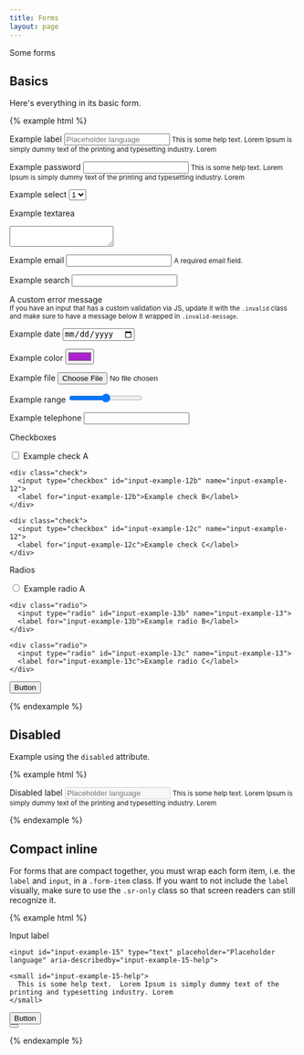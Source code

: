 ```yaml
---
title: Forms
layout: page
---
```


Some forms

## Basics

Here's everything in its basic form.

{% example html %}
<form>
  <label for="input-example-1">Example label</label>
  <input id="input-example-1" type="text" placeholder="Placeholder language" aria-describedby="input-example-1-help">
  <small id="input-example-1-help">
    This is some help text.  Lorem Ipsum is simply dummy text of the printing and typesetting industry. Lorem
  </small>

  <label for="input-example-2">Example password</label>
  <input id="input-example-2" type="password" aria-describedby="input-example-2-help">
  <small id="input-example-2-help">
    This is some help text.  Lorem Ipsum is simply dummy text of the printing and typesetting industry. Lorem
  </small>

  <label for="input-example-3">Example select</label>
  <select id="input-example-3">
    <option>1</option>
    <option>2</option>
    <option>3</option>
    <option>4</option>
  </select>

  <label for="input-example-4">Example textarea</label>
  <textarea id="input-example-4"></textarea>

  <label for="input-example-5">Example email</label>
  <input id="input-example-5" type="email" required aria-describedby="input-example-1-help">
  <small id="input-example-5-help">
    A required email field.  
  </small>

  <label for="input-example-6">Example search</label>
  <input class="invalid" id="input-example-6" type="search" required aria-describedby="input-example-6-help">
  <div class="invalid-message">
    A custom error message
  </div>
  <small id="input-example-6-help">
    If you have an input that has a custom validation via JS, update it with the <code>.invalid</code> class and make sure to have a message below it wrapped in <code>.invalid-message</code>.
  </small>

  <label for="input-example-7">Example date</label>
  <input id="input-example-7" type="date">

  <label for="input-example-8">Example color</label>
  <input id="input-example-8" type="color" value="#ab22cd">

  <label for="input-example-9">Example file</label>
  <input id="input-example-9" type="file">

  <label for="input-example-10">Example range</label>
  <input id="input-example-10" type="range">

  <label for="input-example-11">Example telephone</label>
  <input id="input-example-11" type="tel">

  <label for="input-example-12">Checkboxes</label>
  <div class="check-list">
    <div class="check">
      <input type="checkbox" id="input-example-12a" name="input-example-12">
      <label for="input-example-12a">Example check A</label>
    </div>

    <div class="check">
      <input type="checkbox" id="input-example-12b" name="input-example-12">
      <label for="input-example-12b">Example check B</label>
    </div>

    <div class="check">
      <input type="checkbox" id="input-example-12c" name="input-example-12">
      <label for="input-example-12c">Example check C</label>
    </div>
  </div>

  <label for="input-example-13">Radios</label>
  <div class="radio-list">
    <div class="radio">
      <input type="radio" id="input-example-13a" name="input-example-13">
      <label for="input-example-13a">Example radio A</label>
    </div>

    <div class="radio">
      <input type="radio" id="input-example-13b" name="input-example-13">
      <label for="input-example-13b">Example radio B</label>
    </div>

    <div class="radio">
      <input type="radio" id="input-example-13c" name="input-example-13">
      <label for="input-example-13c">Example radio C</label>
    </div>
  </div>

  <button type="submit">Button</button>
</form>
{% endexample %}

## Disabled

Example using the `disabled` attribute.

{% example html %}
<form>
  <label for="input-example-14">Disabled label</label>
  <input disabled id="input-example-14" type="text" placeholder="Placeholder language" aria-describedby="input-example-14-help">
  <small id="input-example-14-help">
    This is some help text.  Lorem Ipsum is simply dummy text of the printing and typesetting industry. Lorem
  </small>
</form>
{% endexample %}

## Compact inline

For forms that are compact together, you must wrap each form item, i.e. the `label` and `input`, in a `.form-item` class.  If you want to not include the `label` visually, make sure to use the `.sr-only` class so that screen readers can still recognize it.

{% example html %}
<form class="form-compact">
  <div class="form-item">
    <label class="sr-only" for="input-example-15">Input label</label>

    <input id="input-example-15" type="text" placeholder="Placeholder language" aria-describedby="input-example-15-help">

    <small id="input-example-15-help">
      This is some help text.  Lorem Ipsum is simply dummy text of the printing and typesetting industry. Lorem
    </small>
  </div>

  <div class="form-item">
    <button type="submit">Button</button>
  </div>

  <div class="form-item">
    <button class="warning" type="reset">
      <i class="strib-icon strib-search"></i>
    </button>
  </div>
</form>
{% endexample %}
